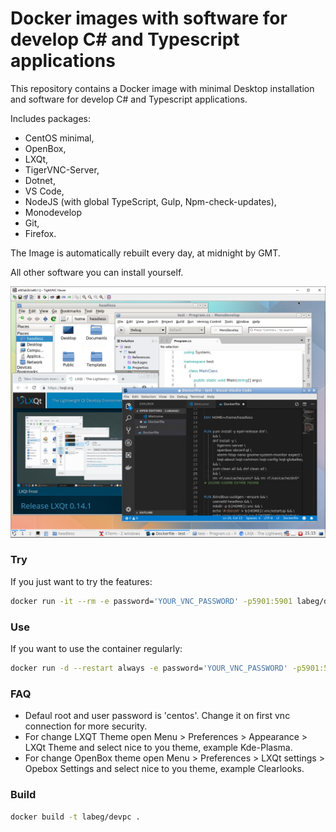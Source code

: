 # Docker images with software for develop C# and Typescript applications

This repository contains a Docker image with minimal Desktop installation and software for develop C# and Typescript applications.

Includes packages:

- CentOS minimal,
- OpenBox,
- LXQt,
- TigerVNC-Server,
- Dotnet,
- VS Code,
- NodeJS (with global TypeScript, Gulp, Npm-check-updates),
- Monodevelop
- Git,
- Firefox.

The Image is automatically rebuilt every day, at midnight by GMT.

All other software you can install yourself.

![Docker LXQt Desktop access via TightVNC Client](https://raw.githubusercontent.com/LabEG/devpc/master/.pics/vnc_container_view.png)


### Try
If you just want to try the features:
```sh
docker run -it --rm -e password='YOUR_VNC_PASSWORD' -p5901:5901 labeg/devpc
```

### Use
If you want to use the container regularly:
```sh
docker run -d --restart always -e password='YOUR_VNC_PASSWORD' -p5901:5901 labeg/devpc
```

### FAQ
- Defaul root and user password is 'centos'. Change it on first vnc connection for more security.
- For change LXQT Theme open Menu > Preferences > Appearance > LXQt Theme and select nice to you theme, example Kde-Plasma.
- For change OpenBox theme open Menu > Preferences > LXQt settings > Opebox Settings and select nice to you theme, example Clearlooks.


### Build

```sh
docker build -t labeg/devpc .
```
